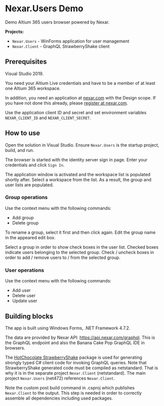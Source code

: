 # Nexar.Users Demo

[nexar.com]: https://nexar.com/

Demo Altium 365 users browser powered by Nexar.

**Projects:**

- `Nexar.Users` - WinForms application for user management
- `Nexar.Client` - GraphQL StrawberryShake client

## Prerequisites

Visual Studio 2019.

You need your Altium Live credentials and have to be a member of at least one Altium 365 workspace.

In addition, you need an application at [nexar.com] with the Design scope.
If you have not done this already, please [register at nexar.com](https://github.com/NexarDeveloper/nexar-forum/discussions/4).

Use the application client ID and secret and set environment variables `NEXAR_CLIENT_ID` and `NEXAR_CLIENT_SECRET`.

## How to use

Open the solution in Visual Studio.
Ensure `Nexar.Users` is the startup project, build, and run.

The browser is started with the identity server sign in page.
Enter your credentials and click `Sign In`.

The application window is activated and the workspace list is populated shortly after.
Select a workspace from the list. As a result, the group and user lists are populated.

### Group operations

Use the context menu with the following commands:

- Add group
- Delete group

To rename a group, select it first and then click again.
Edit the group name in the appeared edit box.

Select a group in order to show check boxes in the user list.
Checked boxes indicate users belonging to the selected group.
Check / uncheck boxes in order to add / remove users to / from the selected group.

### User operations

Use the context menu with the following commands:

- Add user
- Delete user
- Update user

## Building blocks

The app is built using Windows Forms, .NET Framework 4.7.2.

The data are provided by Nexar API: <https://api.nexar.com/graphql>.
This is the GraphQL endpoint and also the Banana Cake Pop GraphQL IDE in browsers.

The [HotChocolate StrawberryShake](https://github.com/ChilliCream/hotchocolate) package
is used for generating strongly typed C# client code for invoking GraphQL queries.
Note that StrawberryShake generated code must be compiled as netstandard.
That is why it is in the separate project `Nexar.Client` (netstandard).
The main project `Nexar.Users` (net472) references `Nexar.Client`.

Note the custom post build command in .csproj which publishes `Nexar.Client` to the output.
This step is needed in order to correctly assemble all dependencies including used packages.
